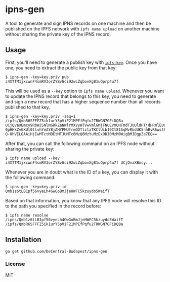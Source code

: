 # ipns-gen

A tool to generate and sign IPNS records on one machine and then be published on the IPFS network with
`ipfs name upload` on another machine without sharing the private key of the IPNS record.

## Usage
First, you'll need to generate a publish key with [`ipfs-key`](https://github.com/DeCentral-Budapest/ipfs-key).
Once you have one, you need to extract the public key from that key:

```
$ ipns-gen -key=key.priv pub
z4XTTM1jxcwnF4smRV3orZYBvGci92wLZqbovXg81uQprp4u7f
```

This will be used as a `--key` option to `ipfs name upload`. Whenever you want to update the IPNS record
that belongs to this key, you need to generate and sign a new record that has a higher sequence number
than all records published to that key.

```
$ ipns-gen -key=key.priv -seq=1 /ipfs/QmbR6SFFFZ5ik1urY5pViF21MPEfPqfu2TRWGN7GFiDQBa
UCjQvaXBmcy9RbWJSNlNGRkZaNWlrMXVyWTVwVmlGMjFNUEVmUHFmdTJUUldHTjdHRmlEUUJhEkCqK-0pHHkZvGXUl0tlvhYeAY8jAHYPMUfrmQDTlztaTKClUib19Ct81SqMvRbdUK5nhRvR6wstRVic-Q-OhVELGAAiHjIwMTctMDEtMTJUMTc6MzQ6MzYuMzExODI0MzM0WigBMIDgpZa7EQ==
```

After that, you can call the following command on an IPFS node without sharing the private key:

```
$ ipfs name upload --key z4XTTM1jxcwnF4smRV3orZYBvGci92wLZqbovXg81uQprp4u7f UCjQvaXBmcy...
```

Whenever you are in doubt what is the ID of a key, you can display it with the following command:

```
$ ipns-gen -key=key.priv id
Qmb1z6tLB1pf56vyeLh4GwGoBmJjeHWFC5kzuydo5WaifT
```

Based on that information, you know that any IPFS node will resolve this ID to the path you specified in the record before:

```
$ ipfs name resolve /ipns/Qmb1z6tLB1pf56vyeLh4GwGoBmJjeHWFC5kzuydo5WaifT
/ipfs/QmbR6SFFFZ5ik1urY5pViF21MPEfPqfu2TRWGN7GFiDQBa
```

## Installation

```
go get github.com/DeCentral-Budapest/ipns-gen
```

### License
MIT
